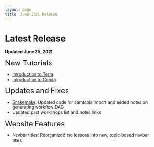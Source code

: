 ```yaml
---
layout: page
title: June 2021 Release
---
```


Latest Release
=================

**Updated June 25, 2021**

<span style="font-size:24px;">New Tutorials

- [Introduction to Terra](../Cloud-Platforms/Introduction-to-Terra/index.md)
- [Introduction to Conda](../General-Tools/Introduction-to-Conda/index.md)

<span style="font-size:24px;">Updates and Fixes

- [Snakemake](../General-Tools/Snakemake/index.md): Updated code for samtools import and added notes on generating workflow DAG
- Updated past workshops list and notes links

<span style="font-size:24px;">Website Features

- Navbar titles: Reorganized the lessons into new, topic-based navbar titles

